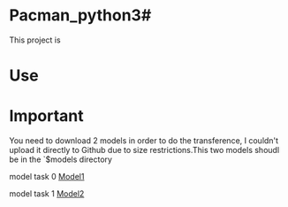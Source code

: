 # Pacman_python3#
This project is 




# Use




# Important
You need to download 2 models in order to do the transference, I couldn't upload it directly to Github due to size restrictions.This two models shoudl be in the
`$models directory

model task 0 [Model1](https://drive.google.com/file/d/14ObAYHNWIO9jS1yfnY1-CiyqgzosmCV2/view?usp=sharing)

model task 1 [Model2](https://drive.google.com/file/d/1QifvqTpnngVA6eyU147BaSQS6jp4SKHo/view?usp=sharing)










